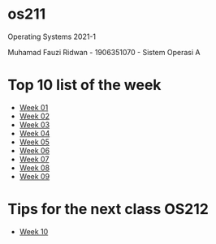 # os211
Operating Systems 2021-1

Muhamad Fauzi Ridwan - 1906351070 - Sistem Operasi A

# Top 10 list of the week
- [Week 01](./w01.md)
- [Week 02](./w02.md)
- [Week 03](./w03.md)
- [Week 04](./w04.md)
- [Week 05](./w05.md)
- [Week 06](./w06.md)
- [Week 07](./w07.md)
- [Week 08](./w08.md)
- [Week 09](./w09.md)

# Tips for the next class OS212
- [Week 10](./w10.md)
